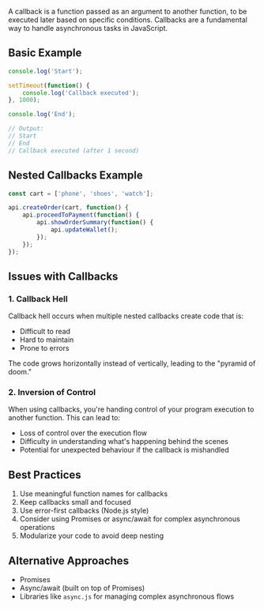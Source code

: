 A callback is a function passed as an argument to another function, to be executed later based on specific conditions. Callbacks are a fundamental way to handle asynchronous tasks in JavaScript.

## Basic Example

```javascript
console.log('Start');

setTimeout(function() {
    console.log('Callback executed');
}, 1000);

console.log('End');

// Output:
// Start
// End
// Callback executed (after 1 second)
```
## Nested Callbacks Example

```javascript
const cart = ['phone', 'shoes', 'watch'];

api.createOrder(cart, function() {
    api.proceedToPayment(function() {
        api.showOrderSummary(function() {
            api.updateWallet();
        });
    });
});
```
## Issues with Callbacks

### 1. Callback Hell

Callback hell occurs when multiple nested callbacks create code that is:
- Difficult to read
- Hard to maintain
- Prone to errors

The code grows horizontally instead of vertically, leading to the "pyramid of doom."

### 2. Inversion of Control

When using callbacks, you're handing control of your program execution to another function. This can lead to:
- Loss of control over the execution flow
- Difficulty in understanding what's happening behind the scenes
- Potential for unexpected behaviour if the callback is mishandled

## Best Practices

1. Use meaningful function names for callbacks
2. Keep callbacks small and focused
3. Use error-first callbacks (Node.js style)
4. Consider using Promises or async/await for complex asynchronous operations
5. Modularize your code to avoid deep nesting

## Alternative Approaches

- Promises
- Async/await (built on top of Promises)
- Libraries like `async.js` for managing complex asynchronous flows